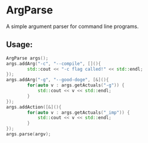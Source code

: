 # ArgParse

A simple argument parser for command line programs.

## Usage:

```cpp
ArgParse args();
args.addArg("-c", "--compile", [](){
		std::cout << "-c flag called!" << std::endl;
});
args.addArg("-g", "--good-doge", [&](){
		for(auto v : args.getActuals("-g")) {
			std::cout << v << std::endl;
		}
});
args.addAction([&](){
		for(auto v : args.getActuals("_imp")) {
			std::cout << v << std::endl;
		}
});
args.parse(argv);
```
